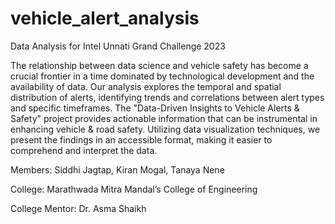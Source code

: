 # vehicle_alert_analysis
Data Analysis for Intel Unnati Grand Challenge 2023

The relationship between data science and vehicle safety has become a crucial frontier in a time dominated by technological development and the availability of data. Our analysis explores the temporal and spatial distribution of alerts, identifying trends and correlations between alert types and specific timeframes. The "Data-Driven Insights to Vehicle Alerts & Safety" project provides  actionable information that can be instrumental in enhancing vehicle & road safety. Utilizing data visualization techniques, we present the findings in an accessible format, making it easier to comprehend and interpret the data.

Members: Siddhi Jagtap, Kiran Mogal, Tanaya Nene

College: Marathwada Mitra Mandal’s College of Engineering

College Mentor: Dr. Asma Shaikh

